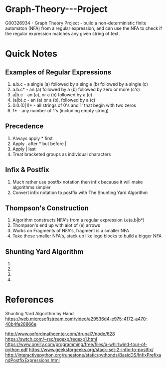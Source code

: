 # Graph-Theory---Project
G00326934 - Graph Theory Project - build a non-deterministic finite automaton (NFA) from a regular expression, and can use the NFA to check if the regular expression matches any given string of text.


# Quick Notes

## Examples of Regular Expressions
1. a.b.c   - a single (a) followed by a single (b) followed by a single (c)
2. a.b.c*  - an (a) followed by a (b) followed by zero or more (c's)
3. a|b.c   - an (a), or a (b) followed by a (c)
4. (a|b).c - an (a) or a (b), followed by a (c)
5. 0.0.(0|1)* - all strings of 0's and 1' that begin with two zeros
6. 1* - any number of 1's (including empty string)

## Precedence
1. Always apply * first
2. Apply . after * but before |
3. Apply | last
4. Treat bracketed groups as individual characters

## Infix & Postfix
1. Much rather use postfix notation then infix because it will make algorithms simpler
2. Convert infix notation to postfix with The Shunting Yard Algorithm

## Thompson's Construction
1. Algorithm constructs NFA's from a regular expression i.e(a.b|b*)
2. Thompson's end up with alot of (e) arrows
3. Works on Fragments of NFA's, fragment is a smaller NFA
4. Take these smaller NFA's, stack up like lego blocks to build a bigger NFA

## Shunting Yard Algorithm
1. 
2. 
3. 
4. 


# References

Shunting Yard Algorithm by Hand
https://web.microsoftstream.com/video/a29536d4-e975-4172-a470-40b4fe28866e

http://www.oxfordmathcenter.com/drupal7/node/628     
https://swtch.com/~rsc/regexp/regexp1.html    
https://www.oreilly.com/programming/free/files/a-whirlwind-tour-of-python.pdf
https://www.geeksforgeeks.org/stack-set-2-infix-to-postfix/
http://interactivepython.org/runestone/static/pythonds/BasicDS/InfixPrefixandPostfixExpressions.html

